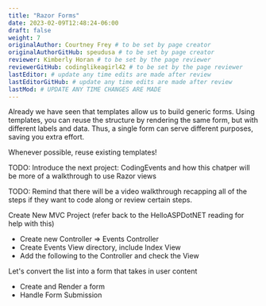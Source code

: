 ```yaml
---
title: "Razor Forms"
date: 2023-02-09T12:48:24-06:00
draft: false
weight: 7
originalAuthor: Courtney Frey # to be set by page creator
originalAuthorGitHub: speudusa # to be set by page creator
reviewer: Kimberly Horan # to be set by the page reviewer
reviewerGitHub: codinglikeagirl42 # to be set by the page reviewer
lastEditor: # update any time edits are made after review
lastEditorGitHub: # update any time edits are made after review
lastMod: # UPDATE ANY TIME CHANGES ARE MADE
---
```


Already we have seen that templates allow us to build generic forms. Using templates, you can reuse the structure by rendering the same form, but with different labels and data. Thus, a single form can serve different purposes, saving you extra effort.

Whenever possible, reuse existing templates!

TODO: Introduce the next project: CodingEvents and how this chatper will be more of a walkthrough to use Razor views

TODO: Remind that there will be a video walkthrough recapping all of the steps if they want to code along or review certain steps.

Create New MVC Project (refer back to the HelloASPDotNET reading for help with this)
- Create new Controller => Events Controller 
- Create Events View directory, include Index View
- Add the following to the Controller and check the View

Let's convert the list into a form that takes in user content
- Create and Render a form
- Handle Form Submission

